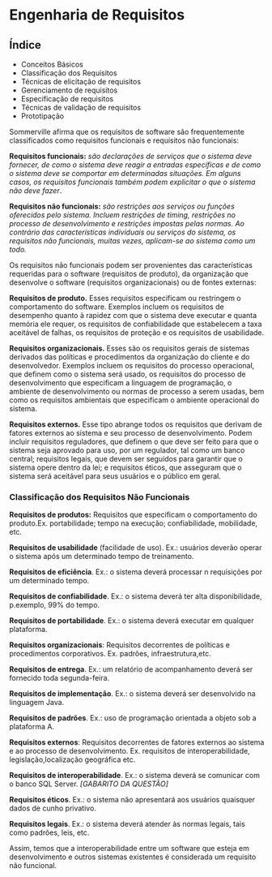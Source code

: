 # Engenharia de Requisitos

## Índice

- Conceitos Básicos
- Classificação dos Requisitos
- Técnicas de elicitação de requisitos
- Gerenciamento de requisitos
- Especificação de requisitos
- Técnicas de validação de requisitos
- Prototipação

Sommerville afirma que os requisitos de software são frequentemente classificados como requisitos funcionais e requisitos não funcionais:

**Requisitos funcionais:** _são declarações de serviços que o sistema deve fornecer, de como o sistema deve reagir a entradas específicas e de como o sistema deve se comportar em determinadas situações. Em alguns casos, os requisitos funcionais também podem explicitar o que o sistema não deve fazer_.

**Requisitos não funcionais:** _são restrições aos serviços ou funções oferecidos pelo sistema. Incluem restrições de timing, restrições no processo de desenvolvimento e restrições impostas pelas normas. Ao contrário das características individuais ou serviços do sistema, os requisitos não funcionais, muitas vezes, aplicam-se ao sistema como um todo._

Os requisitos não funcionais podem ser provenientes das características requeridas para o software (requisitos de produto), da organização que desenvolve o software (requisitos organizacionais) ou de fontes externas:

**Requisitos de produto.** Esses requisitos especificam ou restringem o comportamento do software. Exemplos incluem os requisitos de desempenho quanto à rapidez com que o sistema deve executar e quanta memória ele requer, os requisitos de confiabilidade que estabelecem a taxa aceitável de falhas, os requisitos de proteção e os requisitos de usabilidade.

**Requisitos organizacionais.** Esses são os requisitos gerais de sistemas derivados das políticas e procedimentos da organização do cliente e do desenvolvedor. Exemplos incluem os requisitos do processo operacional, que definem como o sistema será usado, os requisitos do processo de desenvolvimento que especificam a linguagem de programação, o ambiente de desenvolvimento ou normas de processo a serem usadas, bem como os requisitos ambientais que especificam o ambiente operacional do sistema.

**Requisitos externos.** Esse tipo abrange todos os requisitos que derivam de fatores externos ao sistema e seu processo de desenvolvimento. Podem incluir requisitos reguladores, que definem o que deve ser feito para que o sistema seja aprovado para uso, por um regulador, tal como um banco central; requisitos legais, que devem ser seguidos para garantir que o sistema opere dentro da lei; e requisitos éticos, que asseguram que o sistema será aceitável para seus usuários e o público em geral.  
 
### Classificação dos Requisitos Não Funcionais

**Requisitos de produtos:** Requisitos que especificam o comportamento do produto.Ex. portabilidade; tempo na execução; confiabilidade, mobilidade, etc.

**Requisitos de usabilidade** (facilidade de uso). Ex.: usuários deverão operar o sistema após um determinado tempo de treinamento.

**Requisitos de eficiência**. Ex.: o sistema deverá processar n requisições por um determinado tempo.

**Requisitos de confiabilidade**. Ex.: o sistema deverá ter alta disponibilidade, p.exemplo, 99% do tempo.

**Requisitos de portabilidade**. Ex.: o sistema deverá executar em qualquer plataforma.

**Requisitos organizacionais**: Requisitos decorrentes de políticas e procedimentos corporativos. Ex. padrões, infraestrutura,etc.

**Requisitos de entrega**. Ex.: um relatório de acompanhamento deverá ser fornecido toda segunda-feira.

**Requisitos de implementação**. Ex.: o sistema deverá ser desenvolvido na linguagem Java.

**Requisitos de padrões**. Ex.: uso de programação orientada a objeto sob a plataforma A.

**Requisitos externos**: Requisitos decorrentes de fatores externos ao sistema e ao processo de desenvolvimento. Ex. requisitos de interoperabilidade, legislação,localização geográfica etc.

**Requisitos de interoperabilidade**. Ex.: o sistema deverá se comunicar com o banco SQL Server. 
_[GABARITO DA QUESTÃO]_

**Requisitos éticos**. Ex.: o sistema não apresentará aos usuários quaisquer dados de cunho privativo.

**Requisitos legais**. Ex.: o sistema deverá atender às normas legais, tais como padrões, leis, etc.

Assim, temos que a interoperabilidade entre um software que esteja em desenvolvimento e outros sistemas existentes é considerada um requisito não funcional.
